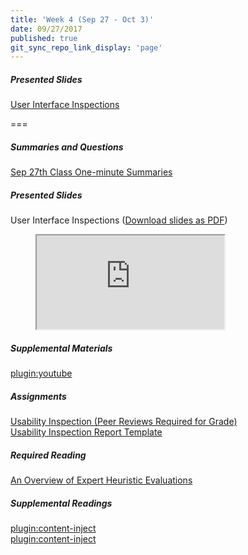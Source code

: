 ```yaml
---
title: 'Week 4 (Sep 27 - Oct 3)'
date: 09/27/2017
published: true
git_sync_repo_link_display: 'page'
---
```


##### Presented Slides
[User Interface Inspections](https://swipe.to/9967fp)

===

##### Summaries and Questions  
[Sep 27th Class One-minute Summaries](https://canvas.sfu.ca/courses/36662/assignments/267535)

##### Presented Slides  
User Interface Inspections ([Download slides as PDF](#))
<div class="embed-responsive embed-responsive-16by9"><figure><iframe src="https://www.swipe.to/embed/9967fp" allowfullscreen></iframe></figure></div>

##### Supplemental Materials  
[plugin:youtube](https://www.youtube.com/watch?v=gSm6bOw-KcQ)

##### Assignments
[Usability Inspection (Peer Reviews Required for Grade)](https://canvas.sfu.ca/courses/36662/assignments/267545)   
[Usability Inspection Report Template](https://canvas.sfu.ca/courses/36662/files/folder/Handouts/Usability%20Inspection%20Report%20Template#)

##### Required Reading  
<a class="embedly-card" data-card-controls="0" data-card-align="left" href="https://www.uxmatters.com/mt/archives/2014/06/an-overview-of-expert-heuristic-evaluations.php">An Overview of Expert Heuristic Evaluations</a>
<script async src="//cdn.embedly.com/widgets/platform.js" charset="UTF-8"></script>

##### Supplemental Readings  
[plugin:content-inject](/ux-techniques/how-to-conduct-a-usability-inspection/cognitive-walkthroughs)  
[plugin:content-inject](/ux-techniques/how-to-conduct-a-usability-inspection/heuristic-evaluations)  
